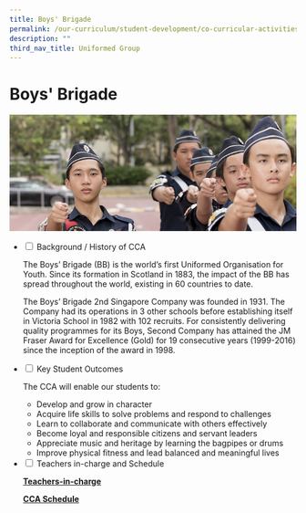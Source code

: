 ```yaml
---
title: Boys' Brigade
permalink: /our-curriculum/student-development/co-curricular-activities/uniformed-groups/boys-brigade/
description: ""
third_nav_title: Uniformed Group
---
```

# **Boys' Brigade**

![](/images/Boys_Brigade.jpg)


<ul class="jekyllcodex_accordion">
  <li>
    <input type="checkbox" id="accordion1">
    <label for="accordion1">Background / History of CCA</label>
    <div>
      <p>The Boys’ Brigade (BB) is the world’s first Uniformed Organisation for Youth. Since its formation in Scotland in 1883, the impact of the BB has spread throughout the world, existing in 60 countries to date.</p>
			<p>The Boys’ Brigade 2nd Singapore Company was founded in 1931. The Company had its operations in 3 other schools before establishing itself in Victoria School in 1982 with 102 recruits. For consistently delivering quality programmes for its Boys, Second Company has attained the JM Fraser Award for Excellence (Gold) for 19 consecutive years (1999-2016) since the inception of the award in 1998.</p>
    </div>
	</li>
	  <li>
    <input type="checkbox" id="accordion2">
    <label for="accordion2">Key Student Outcomes</label>
    <div>
			<p>The CCA will enable our students to:</p>
			<ul><li>Develop and grow in character</li><li>Acquire life skills to solve problems and respond to challenges</li><li>Learn to collaborate and communicate with others effectively</li><li>Become loyal and responsible citizens and servant leaders</li><li>Appreciate music and heritage by learning the bagpipes or drums</li><li>Improve physical fitness and lead balanced and meaningful lives</li></ul>
    </div>
	</li> 
	  <li>
    <input type="checkbox" id="accordion3">
    <label for="accordion3">Teachers in-charge and Schedule</label>
    <div>
			<p><a href="/our-people/staff/cca-teachers/"><b>Teachers-in-charge</b></a></p>
			<p><a href="/cca-schedule/"><b>CCA Schedule</b></a></p>
    </div>
	</li> 
	</ul>